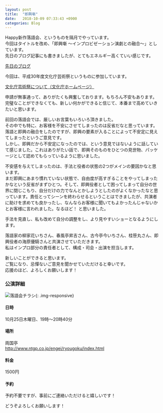 ```yaml
---
layout: post
title:  "即興噺"
date:   2018-10-09 07:33:43 +0900
categories: Blog
---
```


Happy新作落語会、というものを隔月でやっています。  
今回はタイトルを改め、「即興噺 〜インプロビゼーション演劇との融合〜」としています。  
先日のブログ記事にも書きましたが、とてもエネルギー高くていい感じです。

[先日のブログ](https://naoshigenakanoyaze.github.io/blog/2018/10/07/improvTraining/)　

今回は、平成30年度文化庁芸術祭というものに参加しています。

[文化庁芸術祭について（文化庁ホームページ）](http://www.bunka.go.jp/seisaku/geijutsubunka/jutenshien/geijutsusai/)

申請が無事通って、ありがたくも興奮しております。もちろん不安もあります。  
完璧なことができなくても、新しい何かができると信じて、本番まで高めていきたいと思います。 

前回の落語会では、厳しいお言葉もいろいろ頂きました。  
その中でも特に、お客様を不安にさせてしまったのは反省だなと思っています。  
落語と即興の融合をしたのですが、即興の要素が入ることによって不安定に見えてしまったというご意見です。  
しかし、即興だから不安定になったのでは、という意見ではないように話していて感じました。これはありがたい話で、即興そのものをひとつの見世物、パッケージとして認めてもらっているように思いました。

不安感を与えてしまったのは、手法と役者の状態の2つがメインの要因かなと思います。  
まだ即興にあまり慣れていない状態で、自由度が高すぎることをやってしまったかなという反省がまずひとつ。そして、即興役者として困ってしまって自分の世界に閉じこもり、自分だけの力でなんとかしようとしたのがよくなかったなと思っています。責任とってシーンを終わらせるということはできましたが、共演者に助けを求めても良かったし、なんならお客様に聞いてもよかったんじゃないかとお客様に言われました。なるほど！ と思いました。

手法を見直し、私も改めて自分の調整をし、より見やすいショーとなるようにします。

落語家の柳家花いちさん、春風亭昇吉さん、古今亭今いちさん、桂笹丸さん、即興役者の海原優騎さんと共演させていただきます。  
私はインプロ部分の責任者として、構成・司会・出演を担当します。

新しいことができると思います。  
ご覧になり、忌憚ないご意見を聞かせていただけると幸いです。  
応援のほど、よろしくお願いします！  


### 公演詳細
  
![落語会チラシ]({{site.baseurl}}/img/20181007_01_flyer.png){: .img-responsive}

#### 日時  
10月25日木曜日、19時〜20時40分  

#### 場所  
両国亭  
http://www.ntgp.co.jp/engei/ryougoku/index.html


#### 料金  
1500円   
  
#### 予約  
予約不要ですが、事前にご連絡いただけると嬉しいです！



どうぞよろしくお願いします！


